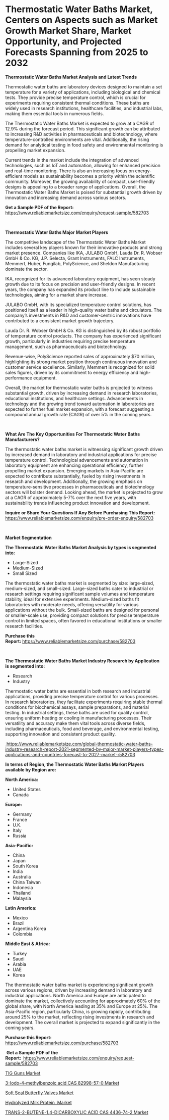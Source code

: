 <p><h1>Thermostatic Water Baths Market, Centers on Aspects such as Market Growth Market Share, Market Opportunity, and Projected Forecasts Spanning from 2025 to 2032</h1></p><p><strong>Thermostatic Water Baths Market Analysis and Latest Trends</strong></p>
<p><p>Thermostatic water baths are laboratory devices designed to maintain a set temperature for a variety of applications, including biological and chemical tests. They provide precise temperature control, which is crucial for experiments requiring consistent thermal conditions. These baths are widely used in research institutions, healthcare facilities, and industrial labs, making them essential tools in numerous fields.</p><p>The Thermostatic Water Baths Market is expected to grow at a CAGR of 12.9% during the forecast period. This significant growth can be attributed to increasing R&D activities in pharmaceuticals and biotechnology, where temperature-controlled environments are vital. Additionally, the rising demand for analytical testing in food safety and environmental monitoring is propelling market expansion. </p><p>Current trends in the market include the integration of advanced technologies, such as IoT and automation, allowing for enhanced precision and real-time monitoring. There is also an increasing focus on energy-efficient models as sustainability becomes a priority within the scientific community. Moreover, the growing availability of compact, user-friendly designs is appealing to a broader range of applications. Overall, the Thermostatic Water Baths Market is poised for substantial growth driven by innovation and increasing demand across various sectors.</p></p>
<p><strong>Get a Sample PDF of the Report:&nbsp;</strong> <a href="https://www.reliablemarketsize.com/enquiry/request-sample/582703?utm_campaign=2176&utm_medium=2&utm_source=Github&utm_content=ia&utm_term=23032025&utm_id=thermostatic-water-baths">https://www.reliablemarketsize.com/enquiry/request-sample/582703</a></p>
<p>&nbsp;</p>
<p><strong>Thermostatic Water Baths Major Market Players</strong></p>
<p><p>The competitive landscape of the Thermostatic Water Baths Market includes several key players known for their innovative products and strong market presence. Companies like IKA, JULABO GmbH, Lauda Dr. R. Wobser GmbH & Co. KG, J.P. Selecta, Grant Instruments, FALC Instruments, Memmert, Huber, Fungilab, PolyScience, and Sheldon Manufacturing dominate the sector.</p><p>IKA, recognized for its advanced laboratory equipment, has seen steady growth due to its focus on precision and user-friendly designs. In recent years, the company has expanded its product line to include sustainable technologies, aiming for a market share increase.</p><p>JULABO GmbH, with its specialized temperature control solutions, has positioned itself as a leader in high-quality water baths and circulators. The company’s investments in R&D and customer-centric innovations have contributed to a consistent market growth trajectory.</p><p>Lauda Dr. R. Wobser GmbH & Co. KG is distinguished by its robust portfolio of temperature control products. The company has experienced significant growth, particularly in industries requiring precise temperature management, such as pharmaceuticals and biotechnology.</p><p>Revenue-wise, PolyScience reported sales of approximately $70 million, highlighting its strong market position through continuous innovation and customer service excellence. Similarly, Memmert is recognized for solid sales figures, driven by its commitment to energy efficiency and high-performance equipment.</p><p>Overall, the market for thermostatic water baths is projected to witness substantial growth, driven by increasing demand in research laboratories, educational institutions, and healthcare settings. Advancements in technology and the growing trend toward automation in laboratories are expected to further fuel market expansion, with a forecast suggesting a compound annual growth rate (CAGR) of over 5% in the coming years.</p></p>
<p>&nbsp;</p>
<p><strong>What Are The Key Opportunities For Thermostatic Water Baths Manufacturers?</strong></p>
<p><p>The thermostatic water baths market is witnessing significant growth driven by increased demand in laboratory and industrial applications for precise temperature control. Technological advancements and automation in laboratory equipment are enhancing operational efficiency, further propelling market expansion. Emerging markets in Asia-Pacific are expected to contribute substantially, fueled by rising investments in research and development. Additionally, the growing emphasis on temperature-sensitive processes in pharmaceuticals and biotechnology sectors will bolster demand. Looking ahead, the market is projected to grow at a CAGR of approximately 5-7% over the next five years, with sustainability trends influencing product innovation and development.</p></p>
<p><strong>Inquire or Share Your Questions If Any Before Purchasing This Report:</strong> <a href="https://www.reliablemarketsize.com/enquiry/pre-order-enquiry/582703?utm_campaign=2176&utm_medium=2&utm_source=Github&utm_content=ia&utm_term=23032025&utm_id=thermostatic-water-baths">https://www.reliablemarketsize.com/enquiry/pre-order-enquiry/582703</a></p>
<p>&nbsp;</p>
<p><strong>Market Segmentation</strong></p>
<p><strong>The Thermostatic Water Baths Market Analysis by types is segmented into:</strong></p>
<p><ul><li>Large-Sized</li><li>Medium-Sized</li><li>Small Sized</li></ul></p>
<p><p>The thermostatic water baths market is segmented by size: large-sized, medium-sized, and small-sized. Large-sized baths cater to industrial or research settings requiring significant sample volumes and temperature stability, ideal for extensive experiments. Medium-sized baths fit laboratories with moderate needs, offering versatility for various applications without the bulk. Small-sized baths are designed for personal or smaller-scale use, providing compact solutions for precise temperature control in limited spaces, often favored in educational institutions or smaller research facilities.</p></p>
<p><strong>Purchase this Report:&nbsp;</strong><a href="https://www.reliablemarketsize.com/purchase/582703?utm_campaign=2176&utm_medium=2&utm_source=Github&utm_content=ia&utm_term=23032025&utm_id=thermostatic-water-baths">https://www.reliablemarketsize.com/purchase/582703</a></p>
<p>&nbsp;</p>
<p><strong>The Thermostatic Water Baths Market Industry Research by Application is segmented into:</strong></p>
<p><ul><li>Research</li><li>Industry</li></ul></p>
<p><p>Thermostatic water baths are essential in both research and industrial applications, providing precise temperature control for various processes. In research laboratories, they facilitate experiments requiring stable thermal conditions for biochemical assays, sample preparations, and material testing. In industrial settings, these baths are used for quality control, ensuring uniform heating or cooling in manufacturing processes. Their versatility and accuracy make them vital tools across diverse fields, including pharmaceuticals, food and beverage, and environmental testing, supporting innovation and consistent product quality.</p></p>
<p><a href="https://www.reliablemarketsize.com/global-thermostatic-water-baths-industry-research-report-2021-segmented-by-major-market-players-types-applications-and-countries-forecast-to-2027-market-r582703?utm_campaign=2176&utm_medium=2&utm_source=Github&utm_content=ia&utm_term=23032025&utm_id=thermostatic-water-baths">&nbsp;https://www.reliablemarketsize.com/global-thermostatic-water-baths-industry-research-report-2021-segmented-by-major-market-players-types-applications-and-countries-forecast-to-2027-market-r582703</a></p>
<p><strong>In terms of Region, the Thermostatic Water Baths Market Players available by Region are:</strong></p>
<p>
    <p> <strong> North America: </strong>
        <ul>
            <li>United States</li>
            <li>Canada</li>
        </ul>
        </p> 
    <p> <strong> Europe: </strong>
        <ul>
            <li>Germany</li>
            <li>France</li>
            <li>U.K.</li>
            <li>Italy</li>
            <li>Russia</li>
        </ul>
        </p> 
    <p> <strong> Asia-Pacific: </strong>
        <ul>
            <li>China</li>
            <li>Japan</li>
            <li>South Korea</li>
            <li>India</li>
            <li>Australia</li>
            <li>China Taiwan</li>
            <li>Indonesia</li>
            <li>Thailand</li>
            <li>Malaysia</li>
        </ul>
        </p> 
    <p> <strong> Latin America: </strong>
        <ul>
            <li>Mexico</li>
            <li>Brazil</li>
            <li>Argentina Korea</li>
            <li>Colombia</li>
        </ul>
        </p> 
    <p> <strong> Middle East & Africa: </strong>
        <ul>
            <li>Turkey</li>
            <li>Saudi</li>
            <li>Arabia</li>
            <li>UAE</li>
            <li>Korea</li>
        </ul>
    </p>
    </p>
<p><p>The thermostatic water baths market is experiencing significant growth across various regions, driven by increasing demand in laboratory and industrial applications. North America and Europe are anticipated to dominate the market, collectively accounting for approximately 60% of the global share, with North America leading at 35% and Europe at 25%. The Asia-Pacific region, particularly China, is growing rapidly, contributing around 25% to the market, reflecting rising investments in research and development. The overall market is projected to expand significantly in the coming years.</p></p>
<p><strong>Purchase this Report: </strong><a href="https://www.reliablemarketsize.com/purchase/582703?utm_campaign=2176&utm_medium=2&utm_source=Github&utm_content=ia&utm_term=23032025&utm_id=thermostatic-water-baths">https://www.reliablemarketsize.com/purchase/582703</a></p>
<p>&nbsp;<strong>Get a Sample PDF of the Report:&nbsp;&nbsp;</strong><a href="https://www.reliablemarketsize.com/enquiry/request-sample/582703?utm_campaign=2176&utm_medium=2&utm_source=Github&utm_content=ia&utm_term=23032025&utm_id=thermostatic-water-baths">https://www.reliablemarketsize.com/enquiry/request-sample/582703</a></p>
<p><strong></strong></p>
<p><p><a href="https://github.com/careymartta6/Market-Research-Report-List-1/blob/main/tig-guns-market.md?utm_campaign=2176&utm_medium=2&utm_source=Github&utm_content=ia&utm_term=23032025&utm_id=thermostatic-water-baths">TIG Guns Market</a></p><p><a href="https://github.com/casalalimo40/Market-Research-Report-List-1/blob/main/3-iodo-4-methylbenzoic-acid-cas-82998-57-0-market.md?utm_campaign=2176&utm_medium=2&utm_source=Github&utm_content=ia&utm_term=23032025&utm_id=thermostatic-water-baths">3-Iodo-4-methylbenzoic acid CAS 82998-57-0 Market</a></p><p><a href="https://github.com/asoauoldag3n/Market-Research-Report-List-1/blob/main/soft-seal-butterfly-valves-market.md?utm_campaign=2176&utm_medium=2&utm_source=Github&utm_content=ia&utm_term=23032025&utm_id=thermostatic-water-baths">Soft Seal Butterfly Valves Market</a></p><p><a href="https://github.com/santosh758595/Market-Research-Report-List-7/blob/main/hydrolyzed-milk-protein-market.md?utm_campaign=2176&utm_medium=2&utm_source=Github&utm_content=ia&utm_term=23032025&utm_id=thermostatic-water-baths">Hydrolyzed Milk Protein  Market</a></p><p><a href="https://github.com/baraohinze3x/Market-Research-Report-List-1/blob/main/trans-2-butene-14-dicarboxylic-acid-cas-4436-74-2-market.md?utm_campaign=2176&utm_medium=2&utm_source=Github&utm_content=ia&utm_term=23032025&utm_id=thermostatic-water-baths">TRANS-2-BUTENE-1,4-DICARBOXYLIC ACID CAS 4436-74-2 Market</a></p></p>